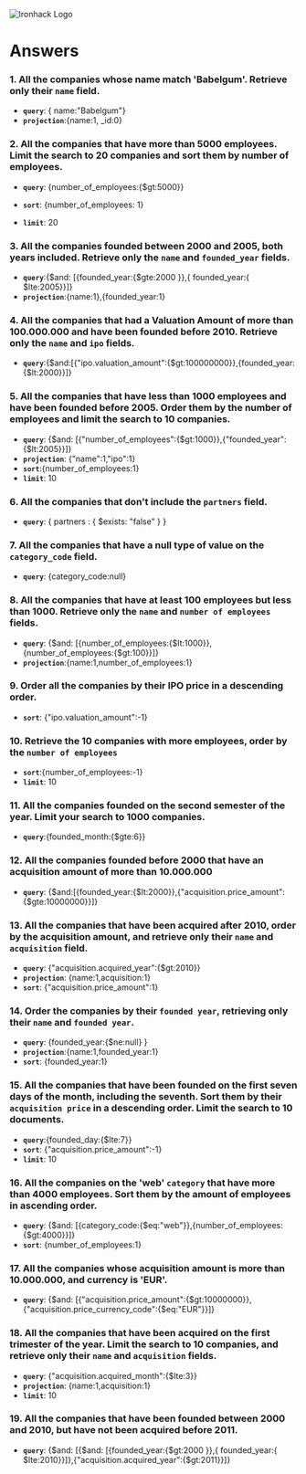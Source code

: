 ![Ironhack Logo](https://i.imgur.com/1QgrNNw.png)

# Answers

### 1. All the companies whose name match 'Babelgum'. Retrieve only their `name` field.

- **`query`**: { name:"Babelgum"}
- **`projection`**:{name:1, \_id:0}

### 2. All the companies that have more than 5000 employees. Limit the search to 20 companies and sort them by **number of employees**.

- **`query`**: {number_of_employees:{\$gt:5000}}

- **`sort`**: {number_of_employees: 1}

- **`limit`**: 20

### 3. All the companies founded between 2000 and 2005, both years included. Retrieve only the `name` and `founded_year` fields.

- **`query`**:{$and: [{founded_year:{$gte:2000 }},{ founded_year:{ \$lte:2005}}]}
- **`projection`**:{name:1},{founded_year:1}

### 4. All the companies that had a Valuation Amount of more than 100.000.000 and have been founded before 2010. Retrieve only the `name` and `ipo` fields.

<!-- Your Code Goes Here -->

- **`query`**:{$and:[{"ipo.valuation_amount":{$gt:100000000}},{founded_year:{\$lt:2000}}]}

### 5. All the companies that have less than 1000 employees and have been founded before 2005. Order them by the number of employees and limit the search to 10 companies.

- **`query`**: {$and: [{"number_of_employees":{$gt:1000}},{"founded_year":{\$lt:2005}}]}
- **`projection`**: {"name":1,"ipo":1}
- **`sort`**:{number_of_employees:1}
- **`limit`**: 10

### 6. All the companies that don't include the `partners` field.

- **`query`**: { partners : { \$exists: "false" } }

### 7. All the companies that have a null type of value on the `category_code` field.

- **`query`**: {category_code:null}

### 8. All the companies that have at least 100 employees but less than 1000. Retrieve only the `name` and `number of employees` fields.

- **`query`**: {$and: [{number_of_employees:{$lt:1000}},{number_of_employees:{\$gt:100}}]}
- **`projection`**:{name:1,number_of_employees:1}

### 9. Order all the companies by their IPO price in a descending order.

- **`sort`**: {"ipo.valuation_amount":-1}

### 10. Retrieve the 10 companies with more employees, order by the `number of employees`

- **`sort`**:{number_of_employees:-1}
- **`limit`**: 10

### 11. All the companies founded on the second semester of the year. Limit your search to 1000 companies.

- **`query`**:{founded_month:{\$gte:6}}

### 12. All the companies founded before 2000 that have an acquisition amount of more than 10.000.000

- **`query`**: {$and:[{founded_year:{$lt:2000}},{"acquisition.price_amount":{\$gte:10000000}}]}

### 13. All the companies that have been acquired after 2010, order by the acquisition amount, and retrieve only their `name` and `acquisition` field.

- **`query`**: {"acquisition.acquired_year":{\$gt:2010}}
- **`projection`**: {name:1,acquisition:1}
- **`sort`**: {"acquisition.price_amount":1}

### 14. Order the companies by their `founded year`, retrieving only their `name` and `founded year`.

- **`query`**: {founded_year:{\$ne:null} }
- **`projection`**:{name:1,founded_year:1}
- **`sort`**: {founded_year:1}

### 15. All the companies that have been founded on the first seven days of the month, including the seventh. Sort them by their `acquisition price` in a descending order. Limit the search to 10 documents.

- **`query`**:{founded_day:{\$lte:7}}
- **`sort`**: {"acquisition.price_amount":-1}
- **`limit`**: 10

### 16. All the companies on the 'web' `category` that have more than 4000 employees. Sort them by the amount of employees in ascending order.

- **`query`**: {$and: [{category_code:{$eq:"web"}},{number_of_employees:{\$gt:4000}}]}
- **`sort`**: {number_of_employees:1}

### 17. All the companies whose acquisition amount is more than 10.000.000, and currency is 'EUR'.

- **`query`**: {$and: [{"acquisition.price_amount":{$gt:10000000}},{"acquisition.price_currency_code":{\$eq:"EUR"}}]}

### 18. All the companies that have been acquired on the first trimester of the year. Limit the search to 10 companies, and retrieve only their `name` and `acquisition` fields.

- **`query`**: {"acquisition.acquired_month":{\$lte:3}}
- **`projection`**: {name:1,acquisition:1}
- **`limit`**: 10

### 19. All the companies that have been founded between 2000 and 2010, but have not been acquired before 2011.

- **`query`**: {$and: [{$and: [{founded_year:{$gt:2000 }},{ founded_year:{ $lte:2010}}]},{"acquisition.acquired_year":{\$gt:2011}}]}
